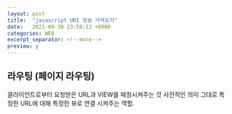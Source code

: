 ```yaml
---
layout: post
title:  "javascript URI 정보 가져오기"
date:   2021-09-30 23:58:13 +0900
categories: WEB
excerpt_separator: <!--more-->
preview: y
---
```


## 라우팅 (페이지 라우팅)

클라이언트로부터 요청받은 URL과 VIEW를 매칭시켜주는 것
사전적인 의미 그대로 특정한 URL에 대해 특정한 뷰로 연결 시켜주는 역할.

<!--more-->
